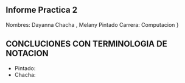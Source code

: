 ## Informe Practica 2

Nombres: Dayanna Chacha , Melany Pintado
Carrera: Computacion
}
##  CONCLUCIONES CON TERMINOLOGIA DE NOTACION 

 - Pintado:
 - Chacha: 
